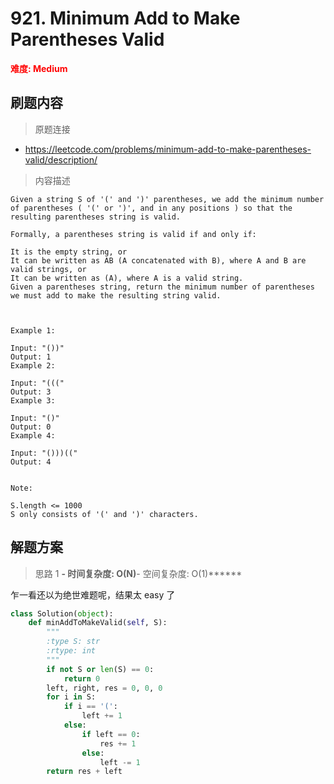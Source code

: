 # 921. Minimum Add to Make Parentheses Valid

**<font color=red>难度: Medium</font>**

## 刷题内容

> 原题连接

* https://leetcode.com/problems/minimum-add-to-make-parentheses-valid/description/

> 内容描述

```
Given a string S of '(' and ')' parentheses, we add the minimum number of parentheses ( '(' or ')', and in any positions ) so that the resulting parentheses string is valid.

Formally, a parentheses string is valid if and only if:

It is the empty string, or
It can be written as AB (A concatenated with B), where A and B are valid strings, or
It can be written as (A), where A is a valid string.
Given a parentheses string, return the minimum number of parentheses we must add to make the resulting string valid.

 

Example 1:

Input: "())"
Output: 1
Example 2:

Input: "((("
Output: 3
Example 3:

Input: "()"
Output: 0
Example 4:

Input: "()))(("
Output: 4
 

Note:

S.length <= 1000
S only consists of '(' and ')' characters.
```

## 解题方案

> 思路 1
******- 时间复杂度: O(N)******- 空间复杂度: O(1)******



乍一看还以为绝世难题呢，结果太 easy 了

```python
class Solution(object):
    def minAddToMakeValid(self, S):
        """
        :type S: str
        :rtype: int
        """
        if not S or len(S) == 0:
            return 0
        left, right, res = 0, 0, 0
        for i in S:
            if i == '(':
                left += 1
            else:
                if left == 0:
                    res += 1
                else:
                    left -= 1
        return res + left
```

































